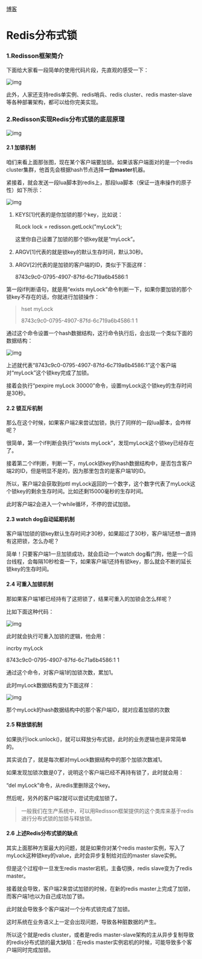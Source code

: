 [博客](https://www.cnblogs.com/williamjie/p/11250679.html)

# Redis分布式锁

### 1.Redisson框架简介

下面给大家看一段简单的使用代码片段，先直观的感受一下：

![img](https://img2018.cnblogs.com/blog/774371/201907/774371-20190726152909877-2000333135.jpg)

 

此外，人家还支持redis单实例、redis哨兵、redis cluster、redis master-slave等各种部署架构，都可以给你完美实现。



### 2.Redisson实现Redis分布式锁的底层原理

 ![img](https://img2018.cnblogs.com/blog/905646/201909/905646-20190916141147653-1082477092.png)

 

#### 2.1 加锁机制

咱们来看上面那张图，现在某个客户端要加锁。如果该客户端面对的是一个redis cluster集群，他首先会根据hash节点选择**一台master**机器。

紧接着，就会发送一段lua脚本到redis上，那段lua脚本（保证一连串操作的原子性）如下所示：

![img](https://img2018.cnblogs.com/blog/774371/201907/774371-20190726152947455-706041623.jpg)



1. KEYS[1]代表的是你加锁的那个key，比如说：

   RLock lock = redisson.getLock("myLock");

   这里你自己设置了加锁的那个锁key就是“myLock”。

2. ARGV[1]代表的就是锁key的默认生存时间，默认30秒。

3. ARGV[2]代表的是加锁的客户端的ID，类似于下面这样：

   8743c9c0-0795-4907-87fd-6c719a6b4586:1

第一段if判断语句，就是用“exists myLock”命令判断一下，如果你要加锁的那个锁key不存在的话，你就进行加锁操作：

> hset myLock
>
> 8743c9c0-0795-4907-87fd-6c719a6b4586:1 1

通过这个命令设置一个hash数据结构，这行命令执行后，会出现一个类似下面的数据结构：

![img](https://img2018.cnblogs.com/blog/774371/201907/774371-20190726153011441-1951529118.jpg)

上述就代表“8743c9c0-0795-4907-87fd-6c719a6b4586:1”这个客户端对“myLock”这个锁key完成了加锁。

接着会执行“pexpire myLock 30000”命令，设置myLock这个锁key的生存时间是30秒。

 

#### 2.2 锁互斥机制

那么在这个时候，如果客户端2来尝试加锁，执行了同样的一段lua脚本，会咋样呢？

很简单，第一个if判断会执行“exists myLock”，发现myLock这个锁key已经存在了。

接着第二个if判断，判断一下，myLock锁key的hash数据结构中，是否包含客户端2的ID，但是明显不是的，因为那里包含的是客户端1的ID。

所以，客户端2会获取到pttl myLock返回的一个数字，这个数字代表了myLock这个锁key的剩余生存时间。比如还剩15000毫秒的生存时间。

此时客户端2会进入一个while循环，不停的尝试加锁。

 

#### 2.3 watch dog自动延期机制

客户端1加锁的锁key默认生存时间才30秒，如果超过了30秒，客户端1还想一直持有这把锁，怎么办呢？

简单！只要客户端1一旦加锁成功，就会启动一个watch dog看门狗，他是一个后台线程，会每隔10秒检查一下，如果客户端1还持有锁key，那么就会不断的延长锁key的生存时间。

 

#### 2.4 可重入加锁机制

那如果客户端1都已经持有了这把锁了，结果可重入的加锁会怎么样呢？

比如下面这种代码：



 ![img](https://img2018.cnblogs.com/blog/774371/201907/774371-20190726153054161-457374219.jpg)

 

此时就会执行可重入加锁的逻辑，他会用：

incrby myLock

8743c9c0-0795-4907-87fd-6c71a6b4586:1 1

通过这个命令，对客户端1的加锁次数，累加1。

此时myLock数据结构变为下面这样：

 ![img](https://img2018.cnblogs.com/blog/774371/201907/774371-20190726153115991-85158974.jpg)

那个myLock的hash数据结构中的那个客户端ID，就对应着加锁的次数



#### 2.5 释放锁机制

如果执行lock.unlock()，就可以释放分布式锁，此时的业务逻辑也是非常简单的。

其实说白了，就是每次都对myLock数据结构中的那个加锁次数减1。

如果发现加锁次数是0了，说明这个客户端已经不再持有锁了，此时就会用：

“del myLock”命令，从redis里删除这个key。

然后呢，另外的客户端2就可以尝试完成加锁了。



> 一般我们在生产系统中，可以用Redisson框架提供的这个类库来基于redis进行分布式锁的加锁与释放锁。



#### 2.6 上述Redis分布式锁的缺点

其实上面那种方案最大的问题，就是如果你对某个redis master实例，写入了myLock这种锁key的value，此时会异步复制给对应的master slave实例。

但是这个过程中一旦发生redis master宕机，主备切换，redis slave变为了redis master。

接着就会导致，客户端2来尝试加锁的时候，在新的redis master上完成了加锁，而客户端1也以为自己成功加了锁。

此时就会导致多个客户端对一个分布式锁完成了加锁。

这时系统在业务语义上一定会出现问题，导致各种脏数据的产生。

所以这个就是redis cluster，或者是redis master-slave架构的主从异步复制导致的redis分布式锁的最大缺陷：在redis master实例宕机的时候，可能导致多个客户端同时完成加锁。